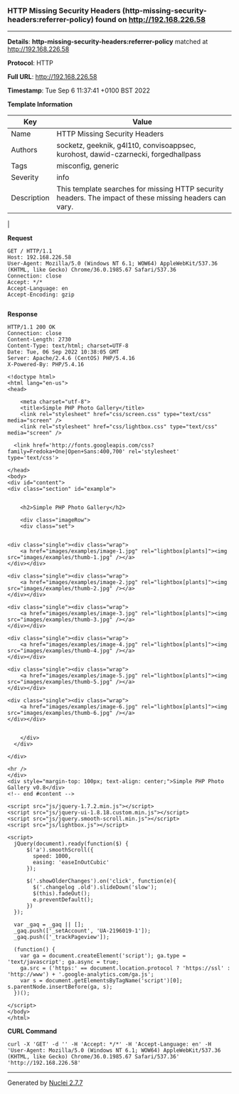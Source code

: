 ### HTTP Missing Security Headers (http-missing-security-headers:referrer-policy) found on http://192.168.226.58
---
**Details**: **http-missing-security-headers:referrer-policy**  matched at http://192.168.226.58

**Protocol**: HTTP

**Full URL**: http://192.168.226.58

**Timestamp**: Tue Sep 6 11:37:41 +0100 BST 2022

**Template Information**

| Key | Value |
|---|---|
| Name | HTTP Missing Security Headers |
| Authors | socketz, geeknik, g4l1t0, convisoappsec, kurohost, dawid-czarnecki, forgedhallpass |
| Tags | misconfig, generic |
| Severity | info |
| Description | This template searches for missing HTTP security headers. The impact of these missing headers can vary.
 |

**Request**
```http
GET / HTTP/1.1
Host: 192.168.226.58
User-Agent: Mozilla/5.0 (Windows NT 6.1; WOW64) AppleWebKit/537.36 (KHTML, like Gecko) Chrome/36.0.1985.67 Safari/537.36
Connection: close
Accept: */*
Accept-Language: en
Accept-Encoding: gzip


```

**Response**
```http
HTTP/1.1 200 OK
Connection: close
Content-Length: 2730
Content-Type: text/html; charset=UTF-8
Date: Tue, 06 Sep 2022 10:38:05 GMT
Server: Apache/2.4.6 (CentOS) PHP/5.4.16
X-Powered-By: PHP/5.4.16

<!doctype html>
<html lang="en-us">
<head>

	<meta charset="utf-8">
	<title>Simple PHP Photo Gallery</title>
	<link rel="stylesheet" href="css/screen.css" type="text/css" media="screen" />
	<link rel="stylesheet" href="css/lightbox.css" type="text/css" media="screen" />

  <link href='http://fonts.googleapis.com/css?family=Fredoka+One|Open+Sans:400,700' rel='stylesheet' type='text/css'>

</head>
<body>
<div id="content">
<div class="section" id="example">


	<h2>Simple PHP Photo Gallery</h2>

	<div class="imageRow">
  	<div class="set">
	

<div class="single"><div class="wrap">
	<a href="images/examples/image-1.jpg" rel="lightbox[plants]"><img src="images/examples/thumb-1.jpg" /></a>
</div></div>

<div class="single"><div class="wrap">
	<a href="images/examples/image-2.jpg" rel="lightbox[plants]"><img src="images/examples/thumb-2.jpg" /></a>
</div></div>

<div class="single"><div class="wrap">
	<a href="images/examples/image-3.jpg" rel="lightbox[plants]"><img src="images/examples/thumb-3.jpg" /></a>
</div></div>

<div class="single"><div class="wrap">
	<a href="images/examples/image-4.jpg" rel="lightbox[plants]"><img src="images/examples/thumb-4.jpg" /></a>
</div></div>

<div class="single"><div class="wrap">
	<a href="images/examples/image-5.jpg" rel="lightbox[plants]"><img src="images/examples/thumb-5.jpg" /></a>
</div></div>

<div class="single"><div class="wrap">
	<a href="images/examples/image-6.jpg" rel="lightbox[plants]"><img src="images/examples/thumb-6.jpg" /></a>
</div></div>

		
  	</div>
  </div>
	
</div>

<hr />
</div>
<div style="margin-top: 100px; text-align: center;">Simple PHP Photo Gallery v0.8</div>
<!-- end #content -->

<script src="js/jquery-1.7.2.min.js"></script>
<script src="js/jquery-ui-1.8.18.custom.min.js"></script>
<script src="js/jquery.smooth-scroll.min.js"></script>
<script src="js/lightbox.js"></script>

<script>
  jQuery(document).ready(function($) {
      $('a').smoothScroll({
        speed: 1000,
        easing: 'easeInOutCubic'
      });

      $('.showOlderChanges').on('click', function(e){
        $('.changelog .old').slideDown('slow');
        $(this).fadeOut();
        e.preventDefault();
      })
  });

  var _gaq = _gaq || [];
  _gaq.push(['_setAccount', 'UA-2196019-1']);
  _gaq.push(['_trackPageview']);

  (function() {
    var ga = document.createElement('script'); ga.type = 'text/javascript'; ga.async = true;
    ga.src = ('https:' == document.location.protocol ? 'https://ssl' : 'http://www') + '.google-analytics.com/ga.js';
    var s = document.getElementsByTagName('script')[0]; s.parentNode.insertBefore(ga, s);
  })();

</script>
</body>
</html>

```


**CURL Command**
```
curl -X 'GET' -d '' -H 'Accept: */*' -H 'Accept-Language: en' -H 'User-Agent: Mozilla/5.0 (Windows NT 6.1; WOW64) AppleWebKit/537.36 (KHTML, like Gecko) Chrome/36.0.1985.67 Safari/537.36' 'http://192.168.226.58'
```
---
Generated by [Nuclei 2.7.7](https://github.com/projectdiscovery/nuclei)